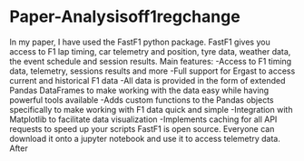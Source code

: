 # Paper-Analysisoff1regchange
In my paper, I have used the FastF1 python package. FastF1 gives you access to F1 lap timing, car telemetry and position, tyre data, weather data, the event schedule and session results.
Main features:
-Access to F1 timing data, telemetry, sessions results and more
-Full support for Ergast to access current and historical F1 data
-All data is provided in the form of extended Pandas DataFrames to make working with the data easy while having powerful tools available
-Adds custom functions to the Pandas objects specifically to make working with F1 data quick and simple
-Integration with Matplotlib to facilitate data visualization
-Implements caching for all API requests to speed up your scripts
FastF1 is open source. Everyone can download it onto a jupyter notebook and use it to access telemetry data. After
